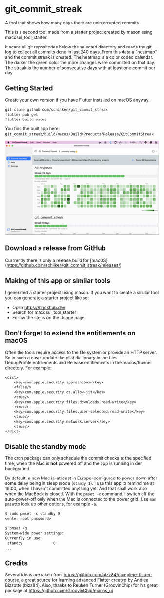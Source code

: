 # git_commit_streak

A tool that shows how many days there are uninterrupted commits

This is a second tool made from a starter project created by mason using macosui_tool_starter.

It scans all git repositories below the selected directory and reads the git log to collect all commits done in last 240 days. From this data a "heatmap" and the commit streak is created. The heatmap is a color coded calendar. The darker the green color the more changes were committed on that day. The streak is the number of sonsecutive days with at least one commit per day.

## Getting Started

Create your own version if you have Flutter installed on macOS anyway.

```
git clone github.com/schilken/git_commit_streak
flutter pub get
flutter build macos
```
You find the built app here: `git_commit_streak/build/macos/Build/Products/Release/GitCommitStreak`

<img src="assets_for_readme/GitCommitStreak-Screenshot.png"/>

## Download a release from GitHub
Currrently there is only a release build for [macOS] (https://github.com/schilken/git_commit_streak/releases/)

## Making of this app or similar tools
I generated a starter project using mason. If you want to create a similar tool you can generate a starter project like so:
- Open https://brickhub.dev
- Search for macosui_tool_starter
- Follow the steps on the Usage page

## Don't forget to extend the entitlements on macOS
Often the tools require access to the file system or provide an HTTP server. 
So in such a case, update the plist dictionary in the files DebugProfile.entitlements and Release.entitlements in the macos/Runner directory.
For example: 
```
<dict>
	<key>com.apple.security.app-sandbox</key>
	<false/>
	<key>com.apple.security.cs.allow-jit</key>
	<true/>
	<key>com.apple.security.files.downloads.read-write</key>
	<true/>
	<key>com.apple.security.files.user-selected.read-write</key>
	<true/>
	<key>com.apple.security.network.server</key>
	<true/>
</dict>
```

## Disable the standby mode
The cron package can only schedule the commit checks at the specified time, when the Mac is **not** powered off and the app is running in der background. 

By default, a new Mac is–at least in Europe–configured to power down after some delay being in sleep mode (`standy 1`). I use this app to remind me at 19:00, when I haven't committed anything yet. And that shall work also when the MacBook is closed. With the `pmset -c` command, I switch off the auto-power-off only when the Mac is connected to the power grid. Use `man pmset`to look up other options, for example `-a`.

``` 
$ sudo pmset -c standby 0
<enter root password>

$ pmset -g
System-wide power settings:
Currently in use:
 standby              0
...
```

## Credits
Several ideas are taken from https://github.com/bizz84/complete-flutter-course, a great source for learning advanced Flutter created by Andrea Bizzotto (bizz84). Also, thanks to Reuben Turner (GroovinChip) for his great package at https://github.com/GroovinChip/macos_ui
